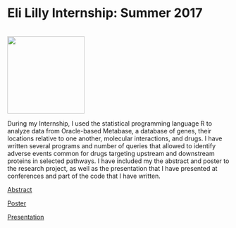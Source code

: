 # Eli Lilly Internship: Summer 2017

<br>
<img height = "175" src ="https://upload.wikimedia.org/wikipedia/commons/thumb/2/2b/Eli_Lilly_and_Company.svg/1200px-Eli_Lilly_and_Company.svg.png"/>
<br>

During my Internship, I used the statistical programming language R to analyze data from Oracle-based Metabase, a database of genes, their locations relative to one another, molecular interactions, and drugs. I have written several programs and number of queries that allowed to identify adverse events common for drugs targeting upstream and downstream proteins in selected pathways. I have included my the abstract and poster to the research project, as well as the presentation that I have presented at conferences and part of the code that I have written.
 

[Abstract](https://github.com/timothymahajan/Eli-Lilly-Summer-2017-Internship/blob/master/Abstract.pdf)

[Poster](https://github.com/timothymahajan/Eli-Lilly-Summer-2017-Internship/blob/master/Adverse%20Event.pdf) 

[Presentation](https://github.com/timothymahajan/Eli-Lilly-Summer-2017-Internship/blob/13aa448385d722db660e66bd980092c5202bfc1f/Pathway%20Project%20Presentation.pdf)
